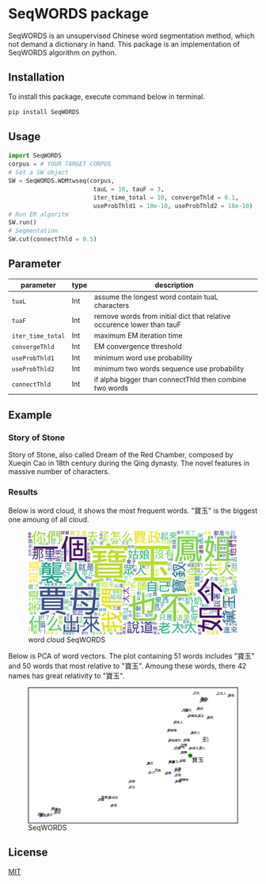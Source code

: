 # SeqWORDS package
SeqWORDS is an unsupervised Chinese word segmentation method, which not demand a dictionary in hand. This package is an implementation of SeqWORDS algorithm on python.
## Installation
To install this package, execute command below in terminal.
```bash
pip install SeqWORDS
```
## Usage
```python
import SeqWORDS
corpus = # YOUR TARGET CORPUS
# Set a SW object
SW = SeqWORDS.WDMtwseq(corpus, 
                        tauL = 10, tauF = 3, 
                        iter_time_total = 10, convergeThld = 0.1, 
                        useProbThld1 = 10e-10, useProbThld2 = 10e-10)
# Run EM algoritm
SW.run()
# Segmentation
SW.cut(connectThld = 0.5)
```
## Parameter
| parameter        | type | description                                      |
| ---------------- | ---  | ------------------------------------------------ |
| `tuaL`           | Int  | assume the longest word contain tuaL characters|
| `tuaF`           | Int  | remove words from initial dict that relative occurence lower than tauF|
| `iter_time_total`| Int  | maximum EM iteration time |
| `convergeThld`   | Int  | EM convergence threshold |
| `useProbThld1`   | Int  |  minimum word use probability|
| `useProbThld2`   | Int  |  minimum two words sequence use probability|
| `connectThld`    | Int  | if alpha bigger than connectThld then combine two words|
## Example
### Story of Stone
Story of Stone, also called Dream of the Red Chamber, composed by Xueqin Cao in 18th century during the Qing dynasty. The novel features in massive number of characters.
### Results
Below is word cloud, it shows the most frequent words. "寶玉" is the biggest one amoung of all cloud. 
<figure>
<img src="SeqWORDS_cloud.png"
    alt="SeqWORDS_cloud"
    style="float: left; margin-right: 10px;" />
<figcaption> word cloud SeqWORDS</figcaption>
</figure>

Below is PCA of word vectors. The plot containing 51 words includes "寶玉" and 50 words that most relative to "寶玉". Amoung these words, there 42 names has great relativity to "寶玉". 

<figure>
<img src="010_word2vec_SeqWORDS.png"
    alt="010_word2vec_SeqWORDS"
    style="float: left; margin-right: 10px;" />
<figcaption> SeqWORDS</figcaption>
</figure>

## License
[MIT](https://choosealicense.com/licenses/mit/)
